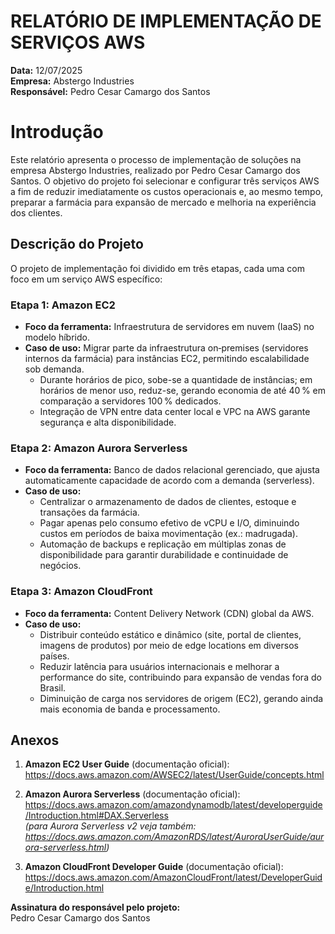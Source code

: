 # RELATÓRIO DE IMPLEMENTAÇÃO DE SERVIÇOS AWS

**Data:** 12/07/2025  
**Empresa:** Abstergo Industries  
**Responsável:** Pedro Cesar Camargo dos Santos

# Introdução
Este relatório apresenta o processo de implementação de soluções na empresa Abstergo Industries, realizado por Pedro Cesar Camargo dos Santos. O objetivo do projeto foi selecionar e configurar três serviços AWS a fim de reduzir imediatamente os custos operacionais e, ao mesmo tempo, preparar a farmácia para expansão de mercado e melhoria na experiência dos clientes.

## Descrição do Projeto
O projeto de implementação foi dividido em três etapas, cada uma com foco em um serviço AWS específico:

### Etapa 1: Amazon EC2  
- **Foco da ferramenta:** Infraestrutura de servidores em nuvem (IaaS) no modelo híbrido.  
- **Caso de uso:** Migrar parte da infraestrutura on‑premises (servidores internos da farmácia) para instâncias EC2, permitindo escalabilidade sob demanda.  
  - Durante horários de pico, sobe-se a quantidade de instâncias; em horários de menor uso, reduz-se, gerando economia de até 40 % em comparação a servidores 100 % dedicados.  
  - Integração de VPN entre data center local e VPC na AWS garante segurança e alta disponibilidade.

### Etapa 2: Amazon Aurora Serverless  
- **Foco da ferramenta:** Banco de dados relacional gerenciado, que ajusta automaticamente capacidade de acordo com a demanda (serverless).  
- **Caso de uso:**  
  - Centralizar o armazenamento de dados de clientes, estoque e transações da farmácia.  
  - Pagar apenas pelo consumo efetivo de vCPU e I/O, diminuindo custos em períodos de baixa movimentação (ex.: madrugada).  
  - Automação de backups e replicação em múltiplas zonas de disponibilidade para garantir durabilidade e continuidade de negócios.

### Etapa 3: Amazon CloudFront  
- **Foco da ferramenta:** Content Delivery Network (CDN) global da AWS.  
- **Caso de uso:**  
  - Distribuir conteúdo estático e dinâmico (site, portal de clientes, imagens de produtos) por meio de edge locations em diversos países.  
  - Reduzir latência para usuários internacionais e melhorar a performance do site, contribuindo para expansão de vendas fora do Brasil.  
  - Diminuição de carga nos servidores de origem (EC2), gerando ainda mais economia de banda e processamento.

## Anexos
1. **Amazon EC2 User Guide** (documentação oficial):  
   https://docs.aws.amazon.com/AWSEC2/latest/UserGuide/concepts.html

2. **Amazon Aurora Serverless** (documentação oficial):  
   https://docs.aws.amazon.com/amazondynamodb/latest/developerguide/Introduction.html#DAX.Serverless  
   *(para Aurora Serverless v2 veja também: https://docs.aws.amazon.com/AmazonRDS/latest/AuroraUserGuide/aurora-serverless.html)*

3. **Amazon CloudFront Developer Guide** (documentação oficial):  
   https://docs.aws.amazon.com/AmazonCloudFront/latest/DeveloperGuide/Introduction.html

**Assinatura do responsável pelo projeto:**  
Pedro Cesar Camargo dos Santos

